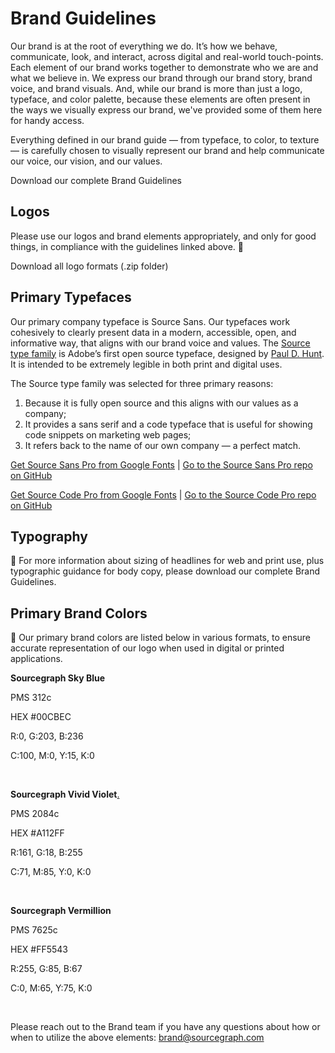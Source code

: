 <link rel="stylesheet" type="text/css" href="/assets/about-style-guide.css?v=025" />

# Brand Guidelines

<!-- All notes in ***italized bold text*** and hidden -->

Our brand is at the root of everything we do. It’s how we behave, communicate, look, and interact, across digital and real-world touch-points. Each element of our brand works together to demonstrate who we are and what we believe in. We express our brand through our brand story, brand voice, and brand visuals. And, while our brand is more than just a logo, typeface, and color palette, because these elements are often present in the ways we visually express our brand, we've provided some of them here for handy access.

Everything defined in our brand guide — from typeface, to color, to texture — is carefully chosen to visually represent our brand and help communicate our voice, our vision, and our values. 

Download our complete Brand Guidelines <!-- ***(add link to Hubspot folder)*** -->

## Logos 

Please use our logos and brand elements appropriately, and only for good things, in compliance with the guidelines linked above. 🖖    

Download all logo formats (.zip folder) <!-- ***(add link to Husbspot folder)*** -->


## Primary Typefaces

Our primary company typeface is Source Sans. Our typefaces work cohesively to clearly present data in a modern, accessible, open, and informative way, that aligns with our brand voice and values. The [Source type family](https://fonts.adobe.com/fonts/source-sans) is Adobe’s first open source typeface, designed by [Paul D. Hunt](https://github.com/pauldhunt). It is intended to be extremely legible in both print and digital uses.    

The Source type family was selected for three primary reasons:    


1. Because it is fully open source and this aligns with our values as a company;    
1. It provides a sans serif and a code typeface that is useful for showing code snippets on marketing web pages;   
1. It refers back to the name of our own company — a perfect match. 


[Get Source Sans Pro from Google Fonts](https://fonts.google.com/specimen/Source+Sans+Pro#standard-styles)  |  [Go to the Source Sans Pro repo on GitHub](https://github.com/pauldhunt/SourceSansPro)


[Get Source Code Pro from Google Fonts](https://fonts.google.com/specimen/Source+Code+Pro)  |  [Go to the Source Code Pro repo on GitHub](https://github.com/pauldhunt/SourceCodePro)

<!-- ***Add example*** -->

## Typography

📖 For more information about sizing of headlines for web and print use, plus typographic guidance for body copy, please download our complete Brand Guidelines.  <!-- ***(add link to Hubspot folder)*** -->

<!-- ***Replace examples below with extra light or semi bold text and correct sizes*** -->

<!-- Headline 1 64 pts -->
<!-- Sub Headline 2 48pts -->

<!-- Headline 2 48pts -->
<!-- Sub Headline 3 30pts -->

<!-- Headline 3 30pts -->

<!-- Headline 4 24pts -->

<!-- Headline 5 20pts -->

## Primary Brand Colors

<!-- Fix color boxes before each section*** Why aren't they showing up here like they did on the old page? -->

🌈 Our primary brand colors are listed below in various formats, to ensure accurate representation of our logo when used in digital or printed applications.    

**Sourcegraph Sky Blue** 

<div class="square blue">
</div>        

PMS 312c   

HEX #00CBEC   

R:0, G:203, B:236   

C:100, M:0, Y:15, K:0       

<br>

**Sourcegraph Vivid Violet**[.](https://www.youtube.com/watch?v=YWKC2xTPwtU) 

<div class="square purple">
</div>       

PMS 2084c    

HEX #A112FF   

R:161, G:18, B:255   

C:71, M:85, Y:0, K:0   

<br>

**Sourcegraph Vermillion**  

<div class="square orange">
</div>    

PMS 7625c    

HEX #FF5543   

R:255, G:85, B:67    

C:0, M:65, Y:75, K:0   

<br>

Please reach out to the Brand team if you have any questions about how or when to utilize the above elements: brand@sourcegraph.com




